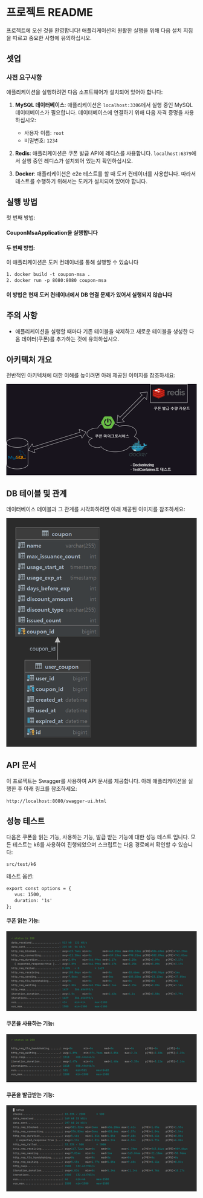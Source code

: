 # 프로젝트 README

프로젝트에 오신 것을 환영합니다! 애플리케이션의 원활한 실행을 위해 다음 설치 지침을 따르고 중요한 사항에 유의하십시오.

## 셋업

### 사전 요구사항

애플리케이션을 실행하려면 다음 소프트웨어가 설치되어 있어야 합니다:

1. **MySQL 데이터베이스**: 애플리케이션은 `localhost:3306`에서 실행 중인 MySQL 데이터베이스가 필요합니다. 데이터베이스에 연결하기 위해 다음 자격 증명을 사용하십시오:
   - 사용자 이름: `root`
   - 비밀번호: `1234`

2. **Redis**: 애플리케이션은 쿠폰 발급 API에 레디스를 사용합니다. `localhost:6379`에서 실행 중인 레디스가 설치되어 있는지 확인하십시오.

3. **Docker**: 애플리케이션은 e2e 테스트를 할 때 도커 컨테이너를 사용합니다. 따라서 테스트를 수행하기 위해서는 도커가 설치되어 있어야 합니다.

## 실행 방법
첫 번째 방법:
#### CouponMsaApplication을 실행합니다

#### 두 번째 방법:
이 애플리케이션은 도커 컨테이너를 통해 실행할 수 있습니다
```
1. docker build -t coupon-msa .
2. docker run -p 8080:8080 coupon-msa
```
#### 이 방법은 현재 도커 컨테이너에서 DB 연결 문제가 있어서 실행되지 않습니다

## 주의 사항

- 애플리케이션을 실행할 때마다 기존 테이블을 삭제하고 새로운 테이블을 생성한 다음 데이터(쿠폰)를 추가하는 것에 유의하십시오.

## 아키텍처 개요

전반적인 아키텍처에 대한 이해를 높이려면 아래 제공된 이미지를 참조하세요:

![DB Table & Relations](references/coupon_svc.png)


## DB 테이블 및 관계

데이터베이스 테이블과 그 관계를 시각화하려면 아래 제공된 이미지를 참조하세요:

![DB Table & Relations](references/coupon_erd.png)

## API 문서

이 프로젝트는 Swagger를 사용하여 API 문서를 제공합니다. 아래 애플리케이션을 실행한 후 아래 링크를 참조하세요:

`http://localhost:8080/swagger-ui.html`

## 성능 테스트

다음은 쿠폰을 읽는 기능, 사용하는 기능, 발급 받는 기능에 대한 성능 테스트 입니다. 
모든 테스트는 k6를 사용하여 진행되었으며 스크립트는 다음 경로에서 확인할 수 있습니다:
```
src/test/k6
```

테스트 옵션:
```
export const options = {
   vus: 1500,
   duration: '1s'
};
```


#### 쿠폰 읽는 기능:

![coupon list api](references/user_coupon_listing_perf.png)

#### 쿠폰을 사용하는 기능:

![use_coupon](references/use_coupon_perf.png)

#### 쿠폰을 발급받는 기능:

![coupon_issuance](references/coupon_issuance_perf.png)

